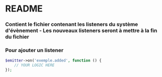 # README #

### Contient le fichier contenant les listeners du système d'évènement - Les nouveaux listeners seront à mettre à la fin du fichier ###

### Pour ajouter un listener

```php
$emitter->on('exemple.added', function () {
    // YOUR LOGIC HERE
});
```
